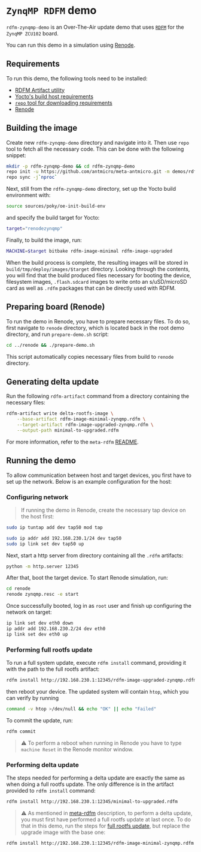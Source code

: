 # `ZynqMP RDFM` demo

`rdfm-zynqmp-demo` is an Over-The-Air update demo that uses [`RDFM`](https://github.com/antmicro/rdfm) for the `ZynqMP ZCU102` board.

You can run this demo in a simulation using [Renode](https://github.com/renode/renode).

## Requirements

To run this demo, the following tools need to be installed:

* [RDFM Artifact utility](https://antmicro.github.io/rdfm/rdfm_artifact.html)
* [Yocto's build host requirements](https://docs.yoctoproject.org/ref-manual/system-requirements.html#required-packages-for-the-build-host)
* [`repo` tool for downloading requirements](https://gerrit.googlesource.com/git-repo#install)
* [Renode](https://github.com/renode/renode/blob/master/README.md#installation)

## Building the image

Create new `rdfm-zynqmp-demo` directory and navigate into it.
Then use `repo` tool to fetch all the necessary code.
This can be done with the following snippet:

<!-- name="fetch-sources"; transformer="echo "$TUTTEST_INPUT" | sed "/repo init/s/.*/& -b $CI_COMMIT_REF_NAME/" | sed "$ a repo forall meta-antmicro.git -c 'git checkout $CI_COMMIT_REF_NAME'"" -->
```sh
mkdir -p rdfm-zynqmp-demo && cd rdfm-zynqmp-demo
repo init -u https://github.com/antmicro/meta-antmicro.git -m demos/rdfm-zynqmp-demo/manifest.xml
repo sync -j`nproc`
```

Next, still from the `rdfm-zynqmp-demo` directory, set up the Yocto build environment with:
<!-- name="setup-yocto" -->
```sh
source sources/poky/oe-init-build-env
```

and specify the build target for Yocto:

<!-- name="target-renode" -->
```sh
target="renodezynqmp"
```

Finally, to build the image, run:
<!-- name="build-image" -->
```sh
MACHINE=$target bitbake rdfm-image-minimal rdfm-image-upgraded
```

When the build process is complete, the resulting images will be stored in `build/tmp/deploy/images/$target` directory.
Looking through the contents, you will find that the build produced files necessary for booting the device, filesystem images, `.flash.sdcard` images to write onto an s/uSD/microSD card as well as `.rdfm` packages that can be directly used with RDFM.

## Preparing board (Renode)

To run the demo in Renode, you have to prepare necessary files.
To do so, first navigate to `renode` directory, which is located back in the root demo directory, and run `prepare-demo.sh` script:

<!-- name="copy-artifacts" -->
```sh
cd ../renode && ./prepare-demo.sh
```

This script automatically copies necessary files from build to `renode` directory.

## Generating delta update

Run the following `rdfm-artifact` command from a directory containing the necessary files:

<!-- name="create-delta" -->
```sh
rdfm-artifact write delta-rootfs-image \
	--base-artifact rdfm-image-minimal-zynqmp.rdfm \
	--target-artifact rdfm-image-upgraded-zynqmp.rdfm \
	--output-path minimal-to-upgraded.rdfm
```

For more information, refer to the `meta-rdfm` [README](../../meta-rdfm/README.md#how-to-use).

## Running the demo

To allow communication between host and target devices, you first have to set up the network.
Below is an example configuration for the host:

### Configuring network

> If running the demo in Renode, create the necessary tap device on the host first:
<!-- name="setup-tap" -->
```sh
sudo ip tuntap add dev tap50 mod tap
```

<!-- name="setup-host" -->
```sh
sudo ip addr add 192.168.230.1/24 dev tap50
sudo ip link set dev tap50 up
```

Next, start a http server from directory containing all the `.rdfm` artifacts:
<!-- name="start-server" -->
```sh
python -m http.server 12345
```

After that, boot the target device.
To start Renode simulation, run:
<!-- name="start-renode" -->
```sh
cd renode
renode zynqmp.resc -e start
```

Once successfully booted, log in as `root` user and finish up configuring the network on target:
<!-- name="setup-target" -->
```sh
ip link set dev eth0 down
ip addr add 192.168.230.2/24 dev eth0
ip link set dev eth0 up
```

### Performing full rootfs update

To run a full system update, execute `rdfm install` command, providing it with the path to the full rootfs artifact:
<!-- name="update-full" -->
```sh
rdfm install http://192.168.230.1:12345/rdfm-image-upgraded-zynqmp.rdfm
```
then reboot your device.
The updated system will contain `htop`, which you can verify by running
<!-- name="check-update" -->
```sh
command -v htop >/dev/null && echo "OK" || echo "Failed"
```

To commit the update, run:
<!-- name="commit-update" -->
```sh
rdfm commit
```

> :warning: To perform a reboot when running in Renode
> you have to type `machine Reset` in the Renode monitor window.

### Performing delta update

The steps needed for performing a delta update are exactly the same as when doing a full rootfs update.
The only difference is in the artifact provided to `rdfm install` command:
<!-- name="update-delta" -->
```sh
rdfm install http://192.168.230.1:12345/minimal-to-upgraded.rdfm
```

> :warning: As mentioned in [meta-rdfm](../../meta-rdfm/README.md#generating-a-delta-update) description, to perform a delta update, you must first have performed a full rootfs update at last once.
> To do that in this demo, run the steps for [full rootfs update](#performing-full-rootfs-update), but replace the upgrade image with the base one:
<!-- name="update-same" -->
```sh
rdfm install http://192.168.230.1:12345/rdfm-image-minimal-zynqmp.rdfm
```
